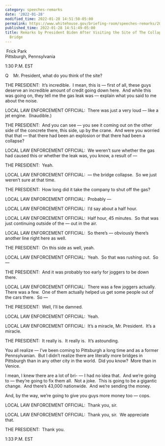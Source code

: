 ```yaml
---
category: speeches-remarks
date: '2022-01-28'
modified_time: 2022-01-28 14:51:50-05:00
permalink: https://www.whitehouse.gov/briefing-room/speeches-remarks/2022/01/28/remarks-by-president-biden-after-visiting-the-site-of-the-collapsed-fern-hollow-bridge/
published_time: 2022-01-28 14:51:49-05:00
title: Remarks by President Biden After Visiting the Site of The Collapsed Fern Hollow
  Bridge
---
```

 
 Frick Park  
Pittsburgh, Pennsylvania

1:30 P.M. EST

Q    Mr. President, what do you think of the site?  
  
THE PRESIDENT:  It’s incredible.  I mean, this is — first of all, these
guys deserve an incredible amount of credit going down here.  And while
this was going on, they tell me the gas leak was — explain what you said
to me about the noise.  
  
LOCAL LAW ENFORCEMENT OFFICIAL:  There was just a very loud — like a jet
engine.  (Inaudible.)  
  
THE PRESIDENT:  And you can see — you see it coming out on the other
side of the concrete there, this side, up by the crane.  And were you
worried that that — that there had been an explosion or that there had
been a collapse?  
  
LOCAL LAW ENFORCEMENT OFFICIAL:  We weren’t sure whether the gas had
caused this or whether the leak was, you know, a result of —  
  
THE PRESIDENT:  Yeah.  
  
LOCAL LAW ENFORCEMENT OFFICIAL:  — the bridge collapse.  So we just
weren’t sure at that time.  
  
THE PRESIDENT:  How long did it take the company to shut off the gas?  
  
LOCAL LAW ENFORCEMENT OFFICIAL:  Probably —  
  
LOCAL LAW ENFORCEMENT OFFICIAL:  I’d say about a half hour.  
  
LOCAL LAW ENFORCEMENT OFFICIAL:  Half hour, 45 minutes.  So that was
just continuing outside of the — out in the air.  
  
LOCAL LAW ENFORCEMENT OFFICIAL:  So there’s — obviously there’s another
line right here as well.  
  
THE PRESIDENT:  On this side as well, yeah.  
  
LOCAL LAW ENFORCEMENT OFFICIAL:  Yeah.  So that was rushing out.  So —  
  
THE PRESIDENT:  And it was probably too early for joggers to be down
there.  
  
LOCAL LAW ENFORCEMENT OFFICIAL:  There was a few joggers actually. 
There was a few.  One of them actually helped us get some people out of
the cars there.  So —  
  
THE PRESIDENT:  Well, I’ll be damned.   
  
LOCAL LAW ENFORCEMENT OFFICIAL:  Yeah.  
  
LOCAL LAW ENFORCEMENT OFFICIAL:  It’s a miracle, Mr. President.  It’s a
miracle.  
  
THE PRESIDENT:  It really is.  It really is.  It’s astounding.

You all realize — I’ve been coming to Pittsburgh a long time and as a
former Pennsylvanian.  But I didn’t realize there are literally more
bridges in Pittsburgh than in any other city in the world.  Did you
know?  More than in Venice.

I mean, I knew there are a lot of bri- — I had no idea that.  And we’re
going to — they’re going to fix them all.  Not a joke.  This is going to
be a gigantic change.  And there’s 43,000 nationwide.  And we’re sending
the money.

And, by the way, we’re going to give you guys more money too — cops.   
  
LOCAL LAW ENFORCEMENT OFFICIAL:  Thank you, sir.  
  
LOCAL LAW ENFORCEMENT OFFICIAL:  Thank you, sir.  We appreciate that.   
  
THE PRESIDENT:  Thank you.

1:33 P.M. EST
